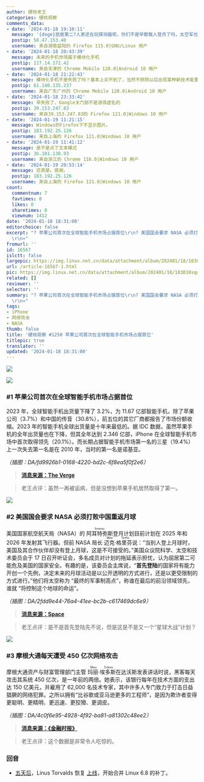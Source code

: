 ```yaml
---
author: 硬核老王
categories: 硬核观察
comments_data:
- date: '2024-01-18 19:18:11'
  message: '{doge}屈居第二?人家还在玩探测器呢，你们不是早都载人登月了吗，太空军也是你们首先组建，天上飞的卫星也是你们最多，第一名别不承认啊。{/doge}'
  postip: 58.47.153.40
  username: 来自湖南益阳的 Firefox 115.0|GNU/Linux 用户
- date: '2024-01-18 20:43:39'
  message: 未来的手机市场属于模块化手机
  postip: 117.14.172.42
  username: 来自天津的 Chrome Mobile 120.0|Android 10 用户
- date: '2024-01-18 21:22:43'
  message: 模块化手机不是失败了吗？基本上买不到了，当然不排除以后出现某种新技术能重新做出来。
  postip: 61.140.135.237
  username: 来自广东广州的 Chrome Mobile 120.0|Android 10 用户
- date: '2024-01-18 23:33:42'
  message: 早失败了，Google关门部不是浪得虚名的
  postip: 39.153.247.83
  username: 来自39.153.247.83的 Firefox 121.0|Windows 10 用户
- date: '2024-01-19 11:21:15'
  message: Windows的Firefox下不显示图片。
  postip: 183.192.25.126
  username: 来自上海的 Firefox 121.0|Windows 10 用户
- date: '2024-01-19 11:41:12'
  message: 是不是点了文本模式
  postip: 36.101.138.93
  username: 来自浙江的 Chrome 116.0|Windows 10 用户
- date: '2024-01-19 20:53:14'
  message: 还真是。感谢。
  postip: 183.192.25.126
  username: 来自上海的 Firefox 121.0|Windows 10 用户
count:
  commentnum: 7
  favtimes: 0
  likes: 0
  sharetimes: 0
  viewnum: 1412
date: '2024-01-18 18:31:00'
editorchoice: false
excerpt: "? 苹果公司首次在全球智能手机市场占据首位\r\n? 美国国会要求 NASA 必须打败中国重返月球\r\n? 摩根大通每天遭受 450 亿次网络攻击\r\n»
  \r\n»"
fromurl: ''
id: 16567
islctt: false
largepic: https://img.linux.net.cn/data/attachment/album/202401/18/183010sqqgqwkctgzmkp7q.jpg
url: /article-16567-1.html
pic: https://img.linux.net.cn/data/attachment/album/202401/18/183010sqqgqwkctgzmkp7q.jpg.thumb.jpg
related: []
reviewer: ''
selector: ''
summary: "? 苹果公司首次在全球智能手机市场占据首位\r\n? 美国国会要求 NASA 必须打败中国重返月球\r\n? 摩根大通每天遭受 450 亿次网络攻击\r\n»
  \r\n»"
tags:
- iPhone
- 网络攻击
- NASA
thumb: false
title: '硬核观察 #1250 苹果公司首次在全球智能手机市场占据首位'
titlepic: true
translator: ''
updated: '2024-01-18 18:31:00'
---
```


![](/data/attachment/album/202401/18/183010sqqgqwkctgzmkp7q.jpg)


![](/data/attachment/album/202401/18/183023ikcoo97qtbmo8482.png)


### #1 苹果公司首次在全球智能手机市场占据首位


2023 年，全球智能手机出货量下降了 3.2%，为 11.67 亿部智能手机，除了苹果公司（3.7%）和中国的传音（30.8%），前五位的其它厂商都报告了市场份额收缩。2023 年的智能手机全球出货量是十年来最低的。据 IDC 数据，虽然苹果手机的全年出货量也在下降，但其全年达到 2.346 亿部，iPhone 在全球智能手机市场中首次取得领先（20.1%）。而长期占据智能手机市场第一名的三星（19.4%）上一次失去第一名是在 2010 年，当时的第一名是诺基亚。


*（插图：DA/fd9926b1-0168-4220-bd2c-6f8ea5f0f2e6）*



> 
> **[消息来源：The Verge](https://www.theverge.com/2024/1/16/24039830/apple-bestselling-phone-manufacturer-2023-samsung-idc-canalys-research)**
> 
> 
> 



> 
> 老王点评：虽然一再被诟病，但是没想到苹果手机居然取得了第一。
> 
> 
> 


![](/data/attachment/album/202401/18/183043ftbll6454884t884.png)


### #2 美国国会要求 NASA 必须打败中国重返月球


美国国家航空航天局（NASA）的 <ruby> 阿耳特弥斯 <rt>  Artemis </rt></ruby> 登月计划目前计划在 2025 年和 2026 年发射其飞行器。但前 NASA 局长 <ruby> 迈克·格里芬 <rt>  Mike Griffin </rt></ruby> 说：“当别人登上月球时，美国及其合作伙伴却没有登上月球，这是不可接受的。”美国众议院科学、太空和技术委员会于 17 日召开听证会，多名成员对计划的拖延表示担忧，认为屈居第二可能危及美国的国家安全。有趣的是，该委员会主席说，“**首先登陆**的国家将有能力开创一个先例，决定未来的月球活动是以公开透明的方式进行，还是以更受限制的方式进行。”他们将太空称为 “最终的军事制高点”，称谁在最后的前沿领域领先，谁就 “将控制这个地球的命运”。


*（插图：DA/2fdd9e44-76a4-41ee-bc2b-c617469dc6e9）*



> 
> **[消息来源：Space](https://www.space.com/us-win-moon-race-china-congress-artemis-hearing)**
> 
> 
> 



> 
> 老王点评：是不是首先登陆先不说，但是这是不是又一个“星球大战”计划？
> 
> 
> 


![](/data/attachment/album/202401/18/183059jj73qw45e36lbnjo.png)


### #3 摩根大通每天遭受 450 亿次网络攻击


摩根大通资产与财富管理部门主管 <ruby> 玛丽·埃多斯 <rt>  Mary Erdoes </rt></ruby> 在达沃斯发表讲话时说，黑客每天攻击其系统 450 亿次，是一年前的两倍。她表示，该银行每年在技术方面的支出达 150 亿美元，并雇用了 62,000 名技术专家，其中许多人专门致力于打击日益猖獗的网络犯罪。之所以拥有“比谷歌或亚马逊更多的工程师”，是因为欺诈者变得更聪明、更精明、更迅速、更狡猾、更调皮。


*（插图：DA/4c0f6e95-4928-4f92-ba81-a81302c48ee2）*



> 
> **[消息来源：《金融时报》](https://www.ft.com/content/cd287352-cb3b-48d8-a85b-668713b80962)**
> 
> 
> 



> 
> 老王点评：这个数据是非常令人吃惊的。
> 
> 
> 


### 回音


* [五天后](/article-16556-1.html)，Linus Torvalds 恢复 [上线](https://www.phoronix.com/news/Linux-6.8-Merges-Resume)，开始合并 Linux 6.8 的补丁。